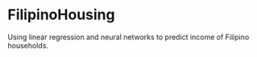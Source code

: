# FilipinoHousing
Using linear regression and neural networks to predict income of Filipino households.
